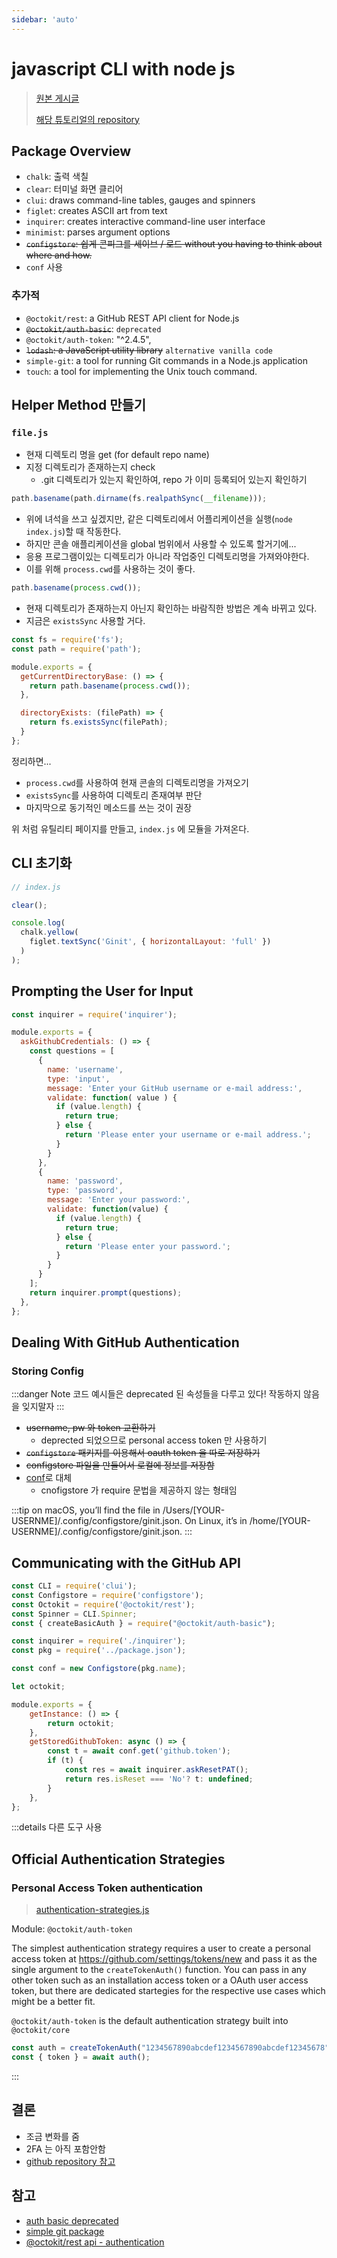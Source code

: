 ```yaml
---
sidebar: 'auto'
---
```

# javascript CLI with node js

> [원본 게시글](https://www.sitepoint.com/javascript-command-line-interface-cli-node-js/)
>
> [해당 튜토리얼의 repository](https://github.com/sitepoint-editors/ginit)

## Package Overview

- `chalk`: 출력 색칠
- `clear`: 터미널 화면 클리어
- `clui`: draws command-line tables, gauges and spinners
- `figlet`: creates ASCII art from text
- `inquirer`: creates interactive command-line user interface
- `minimist`: parses argument options
- ~~`configstore`: 쉽게 콘피그를 세이브 / 로드 without you having to think about where and how.~~
- `conf` 사용

### 추가적

- `@octokit/rest`: a GitHub REST API client for Node.js
- ~~`@octokit/auth-basic`~~: `deprecated`
- `@octokit/auth-token`: "^2.4.5",
- ~~`lodash`: a JavaScript utility library~~ `alternative vanilla code`
- `simple-git`: a tool for running Git commands in a Node.js application
- `touch`: a tool for implementing the Unix touch command.

## Helper Method 만들기

### `file.js`

- 현재 디렉토리 명을 get (for default repo name)
- 지정 디렉토리가 존재하는지 check
  - .git 디렉토리가 있는지 확인하여, repo 가 이미 등록되어 있는지 확인하기

```js
path.basename(path.dirname(fs.realpathSync(__filename)));
```

- 위에 녀석을 쓰고 싶겠지만, 같은 디렉토리에서 어플리케이션을 실행(`node index.js`)할 때 작동한다.
- 하지만 콘솔 애플리케이션을 global 범위에서 사용할 수 있도록 할거기에...
- 응용 프로그램이있는 디렉토리가 아니라 작업중인 디렉토리명을 가져와야한다.
- 이를 위해 `process.cwd`를 사용하는 것이 좋다.

```js
path.basename(process.cwd());
```

- 현재 디렉토리가 존재하는지 아닌지 확인하는 바람직한 방법은 계속 바뀌고 있다.
- 지금은 `existsSync` 사용할 거다.

```js
const fs = require('fs');
const path = require('path');

module.exports = {
  getCurrentDirectoryBase: () => {
    return path.basename(process.cwd());
  },

  directoryExists: (filePath) => {
    return fs.existsSync(filePath);
  }
};
```

정리하면...

- `process.cwd`를 사용하여 현재 콘솔의 디렉토리명을 가져오기
- `existsSync`를 사용하여 디렉토리 존재여부 판단
- 마지막으로 동기적인 메소드를 쓰는 것이 권장

위 처럼 유틸리티 페이지를 만들고, `index.js` 에 모듈을 가져온다.

## CLI 초기화

```js
// index.js

clear();

console.log(
  chalk.yellow(
    figlet.textSync('Ginit', { horizontalLayout: 'full' })
  )
);
```

## Prompting the User for Input

```js
const inquirer = require('inquirer');

module.exports = {
  askGithubCredentials: () => {
    const questions = [
      {
        name: 'username',
        type: 'input',
        message: 'Enter your GitHub username or e-mail address:',
        validate: function( value ) {
          if (value.length) {
            return true;
          } else {
            return 'Please enter your username or e-mail address.';
          }
        }
      },
      {
        name: 'password',
        type: 'password',
        message: 'Enter your password:',
        validate: function(value) {
          if (value.length) {
            return true;
          } else {
            return 'Please enter your password.';
          }
        }
      }
    ];
    return inquirer.prompt(questions);
  },
};
```

## Dealing With GitHub Authentication

### Storing Config

:::danger Note
코드 예시들은 deprecated 된 속성들을 다루고 있다!
작동하지 않음을 잊지말자
:::

- ~~username, pw 와 token 교환하기~~
  - deprected 되었으므로 personal access token 만 사용하기
- ~~`configstore` 패키지를 이용해서 oauth token 을 따로 저장하기~~
- ~~configstore 파일을 만들어서 로컬에 정보를 저장함~~
- [conf](https://github.com/sindresorhus/conf)로 대체
  - cnofigstore 가 require 문법을 제공하지 않는 형태임
  
:::tip
 on macOS, you’ll find the file in /Users/[YOUR-USERNME]/.config/configstore/ginit.json.
 On Linux, it’s in /home/[YOUR-USERNME]/.config/configstore/ginit.json.
:::

## Communicating with the GitHub API

```js
const CLI = require('clui');
const Configstore = require('configstore');
const Octokit = require('@octokit/rest');
const Spinner = CLI.Spinner;
const { createBasicAuth } = require("@octokit/auth-basic");

const inquirer = require('./inquirer');
const pkg = require('../package.json');

const conf = new Configstore(pkg.name);
```

```js
let octokit;

module.exports = {
    getInstance: () => {
        return octokit;
    },
    getStoredGithubToken: async () => {
        const t = await conf.get('github.token');
        if (t) {
            const res = await inquirer.askResetPAT();
            return res.isReset === 'No'? t: undefined;
        }
    },
};
```

:::details 다른 도구 사용

## Official Authentication Strategies

### Personal Access Token authentication

> [authentication-strategies.js](https://github.com/octokit/authentication-strategies.js)

Module: `@octokit/auth-token`

The simplest authentication strategy requires a user
to create a personal access token at <https://github.com/settings/tokens/new>
and pass it as the single argument to the `createTokenAuth()` function.
You can pass in any other token such as an installation access token or
a OAuth user access token, but there are dedicated startegies for
the respective use cases which might be a better fit.

`@octokit/auth-token` is the default authentication strategy built into `@octokit/core`

```js
const auth = createTokenAuth("1234567890abcdef1234567890abcdef12345678");
const { token } = await auth();
```

:::

## 결론

- 조금 변화를 줌
- 2FA 는 아직 포함안함
- [github repository 참고](https://github.com/zerosheepmoo/firstdo)

## 참고

- [auth basic deprecated](https://developer.github.com/changes/2020-02-14-deprecating-password-auth/#changes-to-make)
- [simple git package](https://www.npmjs.com/package/simple-git)
- [@octokit/rest api - authentication](https://octokit.github.io/rest.js/v18#authentication)
